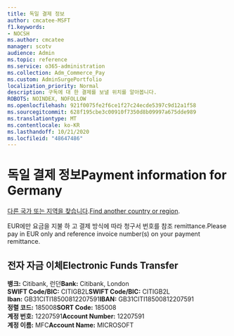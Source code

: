 ```yaml
---
title: 독일 결제 정보
author: cmcatee-MSFT
f1.keywords:
- NOCSH
ms.author: cmcatee
manager: scotv
audience: Admin
ms.topic: reference
ms.service: o365-administration
ms.collection: Adm_Commerce_Pay
ms.custom: AdminSurgePortfolio
localization_priority: Normal
description: 구독에 대 한 결제를 보낼 위치를 알아봅니다.
ROBOTS: NOINDEX, NOFOLLOW
ms.openlocfilehash: 921f0075fe2f6ce1f27c24ecde5397c9d12a1f58
ms.sourcegitcommit: 628f195cbe3c00910f7350d8b09997a675dde989
ms.translationtype: MT
ms.contentlocale: ko-KR
ms.lasthandoff: 10/21/2020
ms.locfileid: "48647486"
---
```

# <a name="payment-information-for-germany"></a><span data-ttu-id="cb85b-103">독일 결제 정보</span><span class="sxs-lookup"><span data-stu-id="cb85b-103">Payment information for Germany</span></span>

<span data-ttu-id="cb85b-104">[다른 국가 또는 지역을 찾습니다](../billing-and-payments/pay-for-your-subscription.md).</span><span class="sxs-lookup"><span data-stu-id="cb85b-104">[Find another country or region](../billing-and-payments/pay-for-your-subscription.md).</span></span>

<span data-ttu-id="cb85b-105">EUR에만 요금을 지불 하 고 결제 방식에 따라 청구서 번호를 참조 remittance.</span><span class="sxs-lookup"><span data-stu-id="cb85b-105">Please pay in EUR only and reference invoice number(s) on your payment remittance.</span></span>

## <a name="electronic-funds-transfer"></a><span data-ttu-id="cb85b-106">전자 자금 이체</span><span class="sxs-lookup"><span data-stu-id="cb85b-106">Electronic Funds Transfer</span></span>

<span data-ttu-id="cb85b-107">**뱅크:** Citibank, 런던</span><span class="sxs-lookup"><span data-stu-id="cb85b-107">**Bank:** Citibank, London</span></span>  
<span data-ttu-id="cb85b-108">**SWIFT Code/BIC:** CITIGB2L</span><span class="sxs-lookup"><span data-stu-id="cb85b-108">**SWIFT Code/BIC:** CITIGB2L</span></span>  
<span data-ttu-id="cb85b-109">**Iban:** GB31CITI18500812207591</span><span class="sxs-lookup"><span data-stu-id="cb85b-109">**IBAN:** GB31CITI18500812207591</span></span>  
<span data-ttu-id="cb85b-110">**정렬 코드:** 185008</span><span class="sxs-lookup"><span data-stu-id="cb85b-110">**SORT Code:** 185008</span></span>  
<span data-ttu-id="cb85b-111">**계정 번호:** 12207591</span><span class="sxs-lookup"><span data-stu-id="cb85b-111">**Account Number:** 12207591</span></span>  
<span data-ttu-id="cb85b-112">**계정 이름:** MFC</span><span class="sxs-lookup"><span data-stu-id="cb85b-112">**Account Name:** MICROSOFT</span></span> 